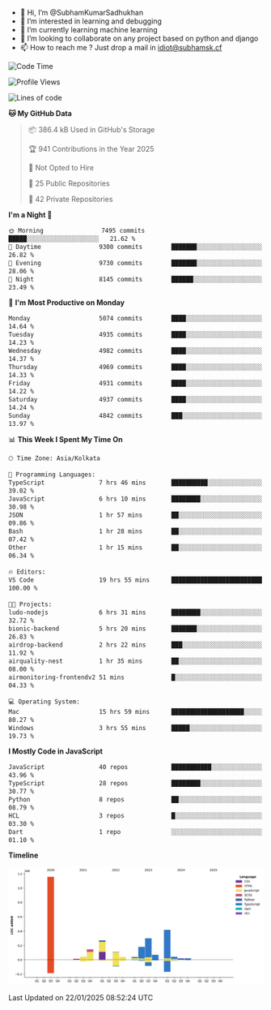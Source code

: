 - 👋 Hi, I’m @SubhamKumarSadhukhan
- 👀 I’m interested in learning and debugging
- 🌱 I’m currently learning machine learning
- 💞️ I’m looking to collaborate on any project based on python and django
- 📫 How to reach me ?
      Just drop a mail in idiot@subhamsk.cf

<!---
SubhamKumarSadhukhan/SubhamKumarSadhukhan is a ✨ special ✨ repository because its `README.md` (this file) appears on your GitHub profile.
You can click the Preview link to take a look at your changes.
--->


<!--START_SECTION:waka-->
![Code Time](http://img.shields.io/badge/Code%20Time-2%2C726%20hrs%2025%20mins-blue)

![Profile Views](http://img.shields.io/badge/Profile%20Views-0-blue)

![Lines of code](https://img.shields.io/badge/From%20Hello%20World%20I%27ve%20Written-2.8%20million%20lines%20of%20code-blue)

**🐱 My GitHub Data** 

> 📦 386.4 kB Used in GitHub's Storage 
 > 
> 🏆 941 Contributions in the Year 2025
 > 
> 🚫 Not Opted to Hire
 > 
> 📜 25 Public Repositories 
 > 
> 🔑 42 Private Repositories 
 > 
**I'm a Night 🦉** 

```text
🌞 Morning                7495 commits        █████░░░░░░░░░░░░░░░░░░░░   21.62 % 
🌆 Daytime                9300 commits        ███████░░░░░░░░░░░░░░░░░░   26.82 % 
🌃 Evening                9730 commits        ███████░░░░░░░░░░░░░░░░░░   28.06 % 
🌙 Night                  8145 commits        ██████░░░░░░░░░░░░░░░░░░░   23.49 % 
```
📅 **I'm Most Productive on Monday** 

```text
Monday                   5074 commits        ████░░░░░░░░░░░░░░░░░░░░░   14.64 % 
Tuesday                  4935 commits        ████░░░░░░░░░░░░░░░░░░░░░   14.23 % 
Wednesday                4982 commits        ████░░░░░░░░░░░░░░░░░░░░░   14.37 % 
Thursday                 4969 commits        ████░░░░░░░░░░░░░░░░░░░░░   14.33 % 
Friday                   4931 commits        ████░░░░░░░░░░░░░░░░░░░░░   14.22 % 
Saturday                 4937 commits        ████░░░░░░░░░░░░░░░░░░░░░   14.24 % 
Sunday                   4842 commits        ███░░░░░░░░░░░░░░░░░░░░░░   13.97 % 
```


📊 **This Week I Spent My Time On** 

```text
🕑︎ Time Zone: Asia/Kolkata

💬 Programming Languages: 
TypeScript               7 hrs 46 mins       ██████████░░░░░░░░░░░░░░░   39.02 % 
JavaScript               6 hrs 10 mins       ████████░░░░░░░░░░░░░░░░░   30.98 % 
JSON                     1 hr 57 mins        ██░░░░░░░░░░░░░░░░░░░░░░░   09.86 % 
Bash                     1 hr 28 mins        ██░░░░░░░░░░░░░░░░░░░░░░░   07.42 % 
Other                    1 hr 15 mins        ██░░░░░░░░░░░░░░░░░░░░░░░   06.34 % 

🔥 Editors: 
VS Code                  19 hrs 55 mins      █████████████████████████   100.00 % 

🐱‍💻 Projects: 
ludo-nodejs              6 hrs 31 mins       ████████░░░░░░░░░░░░░░░░░   32.72 % 
bionic-backend           5 hrs 20 mins       ███████░░░░░░░░░░░░░░░░░░   26.83 % 
airdrop-backend          2 hrs 22 mins       ███░░░░░░░░░░░░░░░░░░░░░░   11.92 % 
airquality-nest          1 hr 35 mins        ██░░░░░░░░░░░░░░░░░░░░░░░   08.00 % 
airmonitoring-frontendv2 51 mins             █░░░░░░░░░░░░░░░░░░░░░░░░   04.33 % 

💻 Operating System: 
Mac                      15 hrs 59 mins      ████████████████████░░░░░   80.27 % 
Windows                  3 hrs 55 mins       █████░░░░░░░░░░░░░░░░░░░░   19.73 % 
```

**I Mostly Code in JavaScript** 

```text
JavaScript               40 repos            ███████████░░░░░░░░░░░░░░   43.96 % 
TypeScript               28 repos            ████████░░░░░░░░░░░░░░░░░   30.77 % 
Python                   8 repos             ██░░░░░░░░░░░░░░░░░░░░░░░   08.79 % 
HCL                      3 repos             █░░░░░░░░░░░░░░░░░░░░░░░░   03.30 % 
Dart                     1 repo              ░░░░░░░░░░░░░░░░░░░░░░░░░   01.10 % 
```



**Timeline**

![Lines of Code chart](https://raw.githubusercontent.com/SubhamKumarSadhukhan/SubhamKumarSadhukhan/main/assets/bar_graph.png)


 Last Updated on 22/01/2025 08:52:24 UTC
<!--END_SECTION:waka-->
